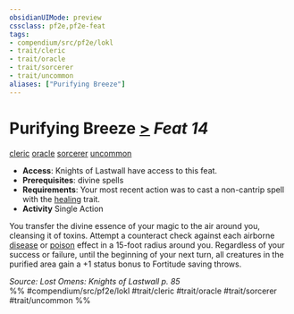 ```yaml
---
obsidianUIMode: preview
cssclass: pf2e,pf2e-feat
tags:
- compendium/src/pf2e/lokl
- trait/cleric
- trait/oracle
- trait/sorcerer
- trait/uncommon
aliases: ["Purifying Breeze"]
---
```

# Purifying Breeze  [>](chapter-9-playing-the-game.md#Actions "Single Action") *Feat 14*  
[cleric](Reference/Rules/Traits/cleric.md "Cleric Class Trait")  [oracle](Reference/Rules/Traits/oracle-apg.md "Oracle Class Trait")  [sorcerer](Reference/Rules/Traits/sorcerer.md "Sorcerer Class Trait")  [uncommon](uncommon.md "Uncommon Rarity Trait")  

- **Access**: Knights of Lastwall have access to this feat.
- **Prerequisites**: divine spells
- **Requirements**: Your most recent action was to cast a non-cantrip spell with the [healing](healing.md "Healing Effect Trait") trait.
- **Activity** Single Action

You transfer the divine essence of your magic to the air around you, cleansing it of toxins. Attempt a counteract check against each airborne [disease](Reference/Rules/Traits/disease.md "Disease Effect Trait") or [poison](Reference/Rules/Traits/poison.md "Poison Effect Trait") effect in a 15-foot radius around you. Regardless of your success or failure, until the beginning of your next turn, all creatures in the purified area gain a +1 status bonus to Fortitude saving throws.

*Source: Lost Omens: Knights of Lastwall p. 85*  
%% #compendium/src/pf2e/lokl #trait/cleric #trait/oracle #trait/sorcerer #trait/uncommon %%